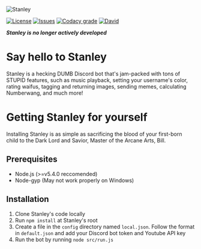 ![Stanley](https://raw.githubusercontent.com/dnaf/Stanley/master/stanley.png)

[![License](https://img.shields.io/github/license/dnaf/Stanley.svg?maxAge=2592000)](https://github.com/dnaf/Stanley/blob/master/LICENSE)
[![Issues](https://img.shields.io/github/issues-raw/dnaf/Stanley.svg?maxAge=86400)](https://github.com/dnaf/Stanley/issues)
[![Codacy grade](https://img.shields.io/codacy/grade/4b40bdd9644f436d8dec3e8564c0f97f.svg?maxAge=86400)](https://www.codacy.com/app/rectar2/Stanley?utm_source=github.com&amp;utm_medium=referral&amp;utm_content=dnaf/Stanley&amp;utm_campaign=Badge_Grade)
[![David](https://img.shields.io/david/dnaf/Stanley.svg?maxAge=86400)](https://david-dm.org/dnaf/Stanley)

***Stanley is no longer actively developed***

# Say hello to Stanley

Stanley is a hecking DUMB Discord bot that's jam-packed with tons of STUPID features, such as music playback, setting your username's color, rating waifus, tagging and returning images, sending memes, calculating Numberwang, and much more!

# Getting Stanley for yourself

Installing Stanley is as simple as sacrificing the blood of your first-born child to the Dark Lord and Savior, Master of the Arcane Arts, Bill.

## Prerequisites

 - Node.js (>=v5.4.0 reccomended)
 - Node-gyp (May not work properly on Windows)

## Installation

1. Clone Stanley's code locally
2. Run `npm install` at Stanley's root
3. Create a file in the `config` directory named `local.json`. Follow the format in `default.json` and add your Discord bot token and Youtube API key
4. Run the bot by running `node src/run.js`
